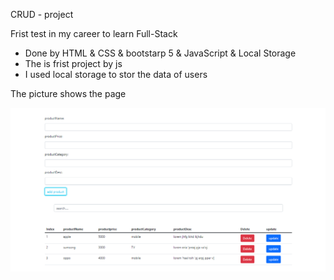 CRUD - project

Frist test in my career to learn Full-Stack

* Done by HTML & CSS & bootstarp 5 & JavaScript & Local Storage 
* The is frist project by js 
* I used local storage to stor the data of users

The picture shows the page

![This is an image](img/Capture.PNG)